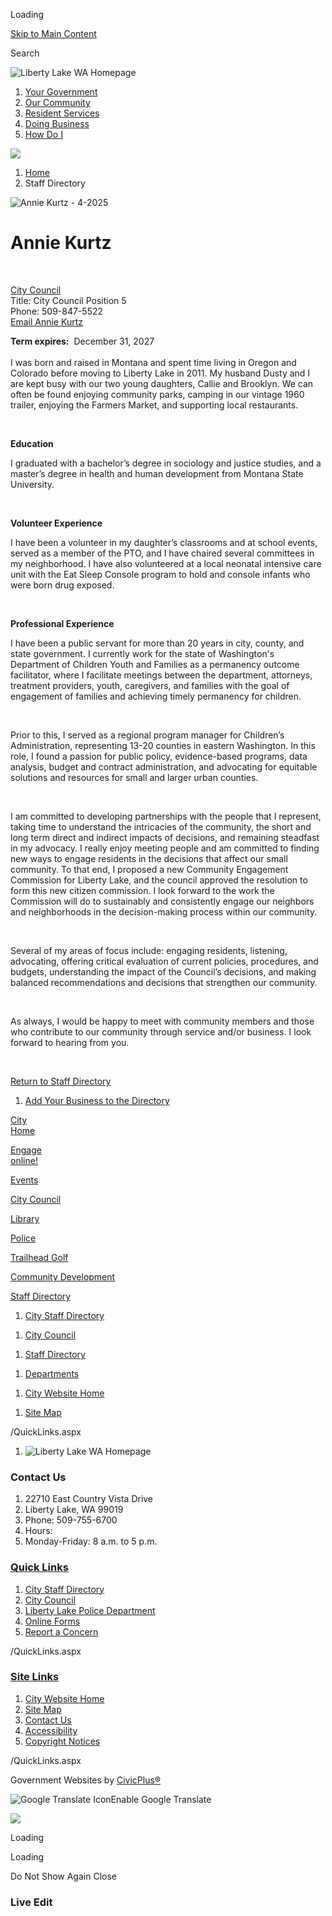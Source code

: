 Loading

[Skip to Main Content](https://www.libertylakewa.gov/Directory.aspx?EID=99%2F)

Search

![Liberty Lake WA Homepage](https://www.libertylakewa.gov/ImageRepository/Document?documentID=7670)

1. [Your Government](https://www.libertylakewa.gov/27/Your-Government)
2. [Our Community](https://www.libertylakewa.gov/9/Our-Community)
3. [Resident Services](https://www.libertylakewa.gov/31/Resident-Services)
4. [Doing Business](https://www.libertylakewa.gov/35/Doing-Business)
5. [How Do I](https://www.libertylakewa.gov/155/How-Do-I)

<!--THE END-->

![](https://www.libertylakewa.gov/ImageRepository/Document?documentID=7701)

1. [Home](https://www.libertylakewa.gov)
2. Staff Directory

![Annie Kurtz - 4-2025](https://www.libertylakewa.gov/ImageRepository/Document?documentID=9028 "Annie Kurtz - 4-2025")

# Annie Kurtz

 

[City Council](https://www.libertylakewa.gov/Directory.aspx?DID=8)  
Title: City Council Position 5  
Phone: 509-847-5522  
[Email Annie Kurtz](mailto:akurtz@libertylakewa.gov)

**Term expires:**  December 31, 2027  
   
I was born and raised in Montana and spent time living in Oregon and Colorado before moving to Liberty Lake in 2011. My husband Dusty and I are kept busy with our two young daughters, Callie and Brooklyn. We can often be found enjoying community parks, camping in our vintage 1960 trailer, enjoying the Farmers Market, and supporting local restaurants.

 

**Education**

I graduated with a bachelor’s degree in sociology and justice studies, and a master’s degree in health and human development from Montana State University.

 

**Volunteer Experience**

I have been a volunteer in my daughter’s classrooms and at school events, served as a member of the PTO, and I have chaired several committees in my neighborhood. I have also volunteered at a local neonatal intensive care unit with the Eat Sleep Console program to hold and console infants who were born drug exposed.

 

**Professional Experience**

I have been a public servant for more than 20 years in city, county, and state government. I currently work for the state of Washington's Department of Children Youth and Families as a permanency outcome facilitator, where I facilitate meetings between the department, attorneys, treatment providers, youth, caregivers, and families with the goal of engagement of families and achieving timely permanency for children.

 

Prior to this, I served as a regional program manager for Children’s Administration, representing 13-20 counties in eastern Washington. In this role, I found a passion for public policy, evidence-based programs, data analysis, budget and contract administration, and advocating for equitable solutions and resources for small and larger urban counties.

 

I am committed to developing partnerships with the people that I represent, taking time to understand the intricacies of the community, the short and long term direct and indirect impacts of decisions, and remaining steadfast in my advocacy. I really enjoy meeting people and am committed to finding new ways to engage residents in the decisions that affect our small community. To that end, I proposed a new Community Engagement Commission for Liberty Lake, and the council approved the resolution to form this new citizen commission. I look forward to the work the Commission will do to sustainably and consistently engage our neighbors and neighborhoods in the decision-making process within our community.

 

Several of my areas of focus include: engaging residents, listening, advocating, offering critical evaluation of current policies, procedures, and budgets, understanding the impact of the Council’s decisions, and making balanced recommendations and decisions that strengthen our community.

 

As always, I would be happy to meet with community members and those who contribute to our community through service and/or business. I look forward to hearing from you.

 

[Return to Staff Directory](https://www.libertylakewa.gov/Directory.aspx)

1. [Add Your Business to the Directory](https://www.libertylakewa.gov/361/List-Your-Business)

[City  
Home](https://www.libertylakewa.gov)

[Engage  
online!](https://libertylake-wa.civilspace.io/en)

[Events](https://www.libertylakewa.gov/calendar.aspx?CID=23)

[City Council](https://www.libertylakewa.gov/184/City-Council)

[Library](https://www.libertylakewa.gov/721/Library)

[Police](https://www.libertylakewa.gov/178/Police)

[Trailhead Golf](https://www.libertylakewa.gov/246/Golf)

[Community Development](https://www.libertylakewa.gov/434/Planning-Engineering-Building-Services)

[Staff Directory](https://www.libertylakewa.gov/directory.aspx)

1. [City Staff Directory](https://www.libertylakewa.gov/Directory.aspx)

<!--THE END-->

1. [City Council](https://www.libertylakewa.gov/184/City-Council)

<!--THE END-->

1. [Staff Directory](https://www.libertylakewa.gov/directory)

<!--THE END-->

1. [Departments](https://www.libertylakewa.gov/121/Departments)

<!--THE END-->

1. [City Website Home](https://www.libertylakewa.gov)

<!--THE END-->

1. [Site Map](https://www.libertylakewa.gov/sitemap)

/QuickLinks.aspx

1. ![Liberty Lake WA Homepage](https://www.libertylakewa.gov/ImageRepository/Document?documentId=7674)

### Contact Us

1. 22710 East Country Vista Drive
2. Liberty Lake, WA 99019
3. Phone: 509-755-6700
4. Hours:
5. Monday-Friday: 8 a.m. to 5 p.m.

### [Quick Links](https://www.libertylakewa.gov/QuickLinks.aspx?CID=22%2C65)

1. [City Staff Directory](https://www.libertylakewa.gov/Directory.aspx)
2. [City Council](https://www.libertylakewa.gov/184/City-Council)
3. [Liberty Lake Police Department](https://www.libertylakewa.gov/178/Police)
4. [Online Forms](https://www.libertylakewa.gov/FormCenter)
5. [Report a Concern](https://www.libertylakewa.gov/RequestTracker.aspx)

/QuickLinks.aspx

### [Site Links](https://www.libertylakewa.gov/QuickLinks.aspx?CID=66)

1. [City Website Home](https://www.libertylakewa.gov)
2. [Site Map](https://www.libertylakewa.gov/sitemap)
3. [Contact Us](https://www.libertylakewa.gov/directory)
4. [Accessibility](https://www.libertylakewa.gov/accessibility)
5. [Copyright Notices](https://www.libertylakewa.gov/site/copyright)

/QuickLinks.aspx

Government Websites by [CivicPlus®](https://connect.civicplus.com/referral)

![Google Translate Icon](https://www.libertylakewa.gov/Assets/Images/GoogleTranslate.gif)Enable Google Translate

![](https://www.libertylakewa.gov/ImageRepository/Document?documentID=7671)

Loading

Loading

Do Not Show Again Close

### Live Edit